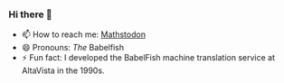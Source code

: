 ### Hi there 👋


<!--
**bblfish/bblfish** is a ✨ _special_ ✨ repository because its `README.md` (this file) appears on your GitHub profile.
- 🌱 I’m currently learning ..
- 👯 I’m looking to collaborate on ...
- 🤔 I’m looking for help with ...
- 💬 Ask me about ...
- 🔭 I’m currently working on a number of project to enable authentication and access control on the Web, following [Solid](https://github.com/solid/) protocol ideas, as part of the [Solid Control](https://github.com/co-operating-systems/solid-control) now continuing into the [Solid Wallet](https://nlnet.nl/project/SolidWallet/index.html) project.
   + social network in my [foaf rdf profile](https://bblfish.net/people/henry/card#)
-->

- 📫 How to reach me:  <a href="https://mathstodon.xyz/@bblfish">Mathstodon</a>
- 😄 Pronouns: *The* Babelfish
- ⚡ Fun fact: I developed the BabelFish machine translation service at AltaVista in the 1990s.
